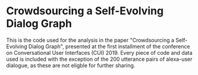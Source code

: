# Crowdsourcing a Self-Evolving Dialog Graph

This is the code used for the analysis in the paper "Crowdsourcing a Self-Evolving Dialog Graph", presented at the first installment of the conference on Conversational User Interfaces (CUI) 2019. Every piece of code and data used is included with the exception of the 200 utterance pairs of alexa-user dialogue, as these are not eligble for further sharing.